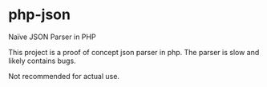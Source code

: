 php-json
========

Naïve JSON Parser in PHP

This project is a proof of concept json parser in php.  The parser is slow and likely contains bugs. 

Not recommended for actual use.
